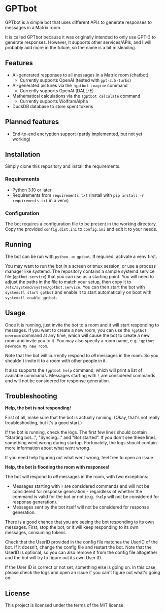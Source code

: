 # GPTbot

GPTbot is a simple bot that uses different APIs to generate responses to 
messages in a Matrix room.

It is called GPTbot because it was originally intended to only use GPT-3 to
generate responses. However, it supports other services/APIs, and I will 
probably add more in the future, so the name is a bit misleading.

## Features

- AI-generated responses to all messages in a Matrix room (chatbot)
  - Currently supports OpenAI (tested with `gpt-3.5-turbo`)
- AI-generated pictures via the `!gptbot imagine` command
  - Currently supports OpenAI (DALL-E)
- Mathematical calculations via the `!gptbot calculate` command
  - Currently supports WolframAlpha
- DuckDB database to store spent tokens

## Planned features

- End-to-end encryption support (partly implemented, but not yet working)

## Installation

Simply clone this repository and install the requirements.

### Requirements

- Python 3.10 or later
- Requirements from `requirements.txt` (install with `pip install -r requirements.txt` in a venv)

### Configuration

The bot requires a configuration file to be present in the working directory.
Copy the provided `config.dist.ini` to `config.ini` and edit it to your needs.

## Running

The bot can be run with `python -m gptbot`. If required, activate a venv first.

You may want to run the bot in a screen or tmux session, or use a process
manager like systemd. The repository contains a sample systemd service file
(`gptbot.service`) that you can use as a starting point. You will need to
adjust the paths in the file to match your setup, then copy it to
`/etc/systemd/system/gptbot.service`. You can then start the bot with
`systemctl start gptbot` and enable it to start automatically on boot with
`systemctl enable gptbot`.

## Usage

Once it is running, just invite the bot to a room and it will start responding
to messages. If you want to create a new room, you can use the `!gptbot newroom`
command at any time, which will cause the bot to create a new room and invite
you to it. You may also specify a room name, e.g. `!gptbot newroom My new room`.

Note that the bot will currently respond to _all_ messages in the room. So you
shouldn't invite it to a room with other people in it.

It also supports the `!gptbot help` command, which will print a list of available
commands. Messages starting with `!` are considered commands and will not be
considered for response generation.

## Troubleshooting

**Help, the bot is not responding!**

First of all, make sure that the bot is actually running. (Okay, that's not
really troubleshooting, but it's a good start.)

If the bot is running, check the logs. The first few lines should contain
"Starting bot...", "Syncing..." and "Bot started". If you don't see these
lines, something went wrong during startup. Fortunately, the logs should
contain more information about what went wrong.

If you need help figuring out what went wrong, feel free to open an issue.

**Help, the bot is flooding the room with responses!**

The bot will respond to _all_ messages in the room, with two exceptions:

- Messages starting with `!` are considered commands and will not be considered
  for response generation - regardless of whether the command is valid for the
  bot or not (e.g. `!help` will not be considered for response generation).
- Messages sent by the bot itself will not be considered for response generation.

There is a good chance that you are seeing the bot responding to its own
messages. First, stop the bot, or it will keep responding to its own messages,
consuming tokens.

Check that the UserID provided in the config file matches the UserID of the bot.
If it doesn't, change the config file and restart the bot. Note that the UserID
is optional, so you can also remove it from the config file altogether and the
bot will try to figure out its own User ID.

If the User ID is correct or not set, something else is going on. In this case,
please check the logs and open an issue if you can't figure out what's going on.

## License

This project is licensed under the terms of the MIT license.
